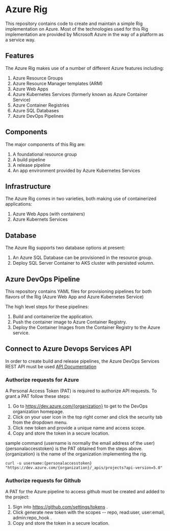 # Azure Rig

This repository contains code to create and maintain a simple Rig implementation on Azure. Most of the technologies used for this Rig implementation are provided by Microsoft Azure in the way of a platform as a service way. 

## Features

The Azure Rig makes use of a number of different Azure features including:

1. Azure Resource Groups
1. Azure Resource Manager templates (ARM)
1. Azure Web Apps
1. Azure Kubernetes Services (formerly known as Azure Container Service)
1. Azure Container Registries
1. Azure SQL Databases
1. Azure DevOps Pipelines

## Components

The major components of this Rig are:

1. A foundational resource group
1. A build pipeline
1. A release pipeline
1. An app environment provided by Azure Kubernetes Services

## Infrastructure

The Azure Rig comes in two varieties, both making use of containerized applications:

1. Azure Web Apps (with containers)
1. Azure Kubernets Services

## Database

The Azure Rig supports two database options at present:

1. An Azure SQL Database can be provisioned in the resource group.
1. Deploy SQL Server Container to AKS cluster with persisted volumn.

## Azure DevOps Pipeline

This repository contains YAML files for provisioning pipelines for both flavors of the Rig (Azure Web App and Azure Kubernetes Service)

The high level steps for these pipelines: 

1. Build and containerize the application.
1. Push the container image to Azure Container Registry.
1. Deploy the Container Images from the Container Registry to the Azure service.

## Connect to Azure Devops Services API

In order to create build and release pipelines, the Azure DevOps Services REST API must be used [API Documentation](https://docs.microsoft.com/en-us/rest/api/azure/devops/?view=azure-devops-rest-5.0)

### Authorize requests for Azure 

A Personal Access Token (PAT) is required to authorize API requests. To grant a PAT follow these steps:

1. Go to https://dev.azure.com/{organization} to get to the DevOps organization homepage.
1. Click on your user icon in the top right corner and click the security tab from the dropdown menu.
1. Click new token and provide a unique name and access scope.
1. Copy and store the token in a secure location.

sample command (username is normally the email address of the user)
{personalaccesstoken} is the PAT obtained from the steps above.
{organization} is the name of the organization implementing the rig.

```curl -u username:{personalaccesstoken} "https://dev.azure.com/{organization}/_apis/projects?api-version=5.0"```

### Authorize requests for Github

A PAT for the Azure pipeline to access github must be created and added to the project:

1. Sign into https://github.com/settings/tokens .
1. Click generate new token with the scopes -- repo, read:user, user:email, admin:repo_hook .
1. Copy and store the token in a secure location.

